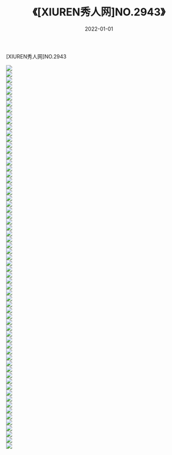 ﻿---
layout: post
title:  《[XIUREN秀人网]NO.2943》
date:   2022-01-01
img: http://img.660000.xyz/Sharelink/秀人网/秀人网第03部分/[XIUREN秀人网]NO.2943/000.jpg
categories: [美女, 清纯, 唯美]
---

[XIUREN秀人网]NO.2943

 ![](http://img.660000.xyz/Sharelink/秀人网/秀人网第03部分/[XIUREN秀人网]NO.2943/001.jpg) <br>![](http://img.660000.xyz/Sharelink/秀人网/秀人网第03部分/[XIUREN秀人网]NO.2943/002.jpg) <br>![](http://img.660000.xyz/Sharelink/秀人网/秀人网第03部分/[XIUREN秀人网]NO.2943/003.jpg) <br>![](http://img.660000.xyz/Sharelink/秀人网/秀人网第03部分/[XIUREN秀人网]NO.2943/004.jpg) <br>![](http://img.660000.xyz/Sharelink/秀人网/秀人网第03部分/[XIUREN秀人网]NO.2943/005.jpg) <br>![](http://img.660000.xyz/Sharelink/秀人网/秀人网第03部分/[XIUREN秀人网]NO.2943/006.jpg) <br>![](http://img.660000.xyz/Sharelink/秀人网/秀人网第03部分/[XIUREN秀人网]NO.2943/007.jpg) <br>![](http://img.660000.xyz/Sharelink/秀人网/秀人网第03部分/[XIUREN秀人网]NO.2943/008.jpg) <br>![](http://img.660000.xyz/Sharelink/秀人网/秀人网第03部分/[XIUREN秀人网]NO.2943/009.jpg) <br>![](http://img.660000.xyz/Sharelink/秀人网/秀人网第03部分/[XIUREN秀人网]NO.2943/010.jpg) <br>![](http://img.660000.xyz/Sharelink/秀人网/秀人网第03部分/[XIUREN秀人网]NO.2943/011.jpg) <br>![](http://img.660000.xyz/Sharelink/秀人网/秀人网第03部分/[XIUREN秀人网]NO.2943/012.jpg) <br>![](http://img.660000.xyz/Sharelink/秀人网/秀人网第03部分/[XIUREN秀人网]NO.2943/013.jpg) <br>![](http://img.660000.xyz/Sharelink/秀人网/秀人网第03部分/[XIUREN秀人网]NO.2943/014.jpg) <br>![](http://img.660000.xyz/Sharelink/秀人网/秀人网第03部分/[XIUREN秀人网]NO.2943/015.jpg) <br>![](http://img.660000.xyz/Sharelink/秀人网/秀人网第03部分/[XIUREN秀人网]NO.2943/016.jpg) <br>![](http://img.660000.xyz/Sharelink/秀人网/秀人网第03部分/[XIUREN秀人网]NO.2943/017.jpg) <br>![](http://img.660000.xyz/Sharelink/秀人网/秀人网第03部分/[XIUREN秀人网]NO.2943/018.jpg) <br>![](http://img.660000.xyz/Sharelink/秀人网/秀人网第03部分/[XIUREN秀人网]NO.2943/019.jpg) <br>![](http://img.660000.xyz/Sharelink/秀人网/秀人网第03部分/[XIUREN秀人网]NO.2943/020.jpg) <br>![](http://img.660000.xyz/Sharelink/秀人网/秀人网第03部分/[XIUREN秀人网]NO.2943/021.jpg) <br>![](http://img.660000.xyz/Sharelink/秀人网/秀人网第03部分/[XIUREN秀人网]NO.2943/022.jpg) <br>![](http://img.660000.xyz/Sharelink/秀人网/秀人网第03部分/[XIUREN秀人网]NO.2943/023.jpg) <br>![](http://img.660000.xyz/Sharelink/秀人网/秀人网第03部分/[XIUREN秀人网]NO.2943/024.jpg) <br>![](http://img.660000.xyz/Sharelink/秀人网/秀人网第03部分/[XIUREN秀人网]NO.2943/025.jpg) <br>![](http://img.660000.xyz/Sharelink/秀人网/秀人网第03部分/[XIUREN秀人网]NO.2943/026.jpg) <br>![](http://img.660000.xyz/Sharelink/秀人网/秀人网第03部分/[XIUREN秀人网]NO.2943/027.jpg) <br>![](http://img.660000.xyz/Sharelink/秀人网/秀人网第03部分/[XIUREN秀人网]NO.2943/028.jpg) <br>![](http://img.660000.xyz/Sharelink/秀人网/秀人网第03部分/[XIUREN秀人网]NO.2943/029.jpg) <br>![](http://img.660000.xyz/Sharelink/秀人网/秀人网第03部分/[XIUREN秀人网]NO.2943/030.jpg) <br>![](http://img.660000.xyz/Sharelink/秀人网/秀人网第03部分/[XIUREN秀人网]NO.2943/031.jpg) <br>![](http://img.660000.xyz/Sharelink/秀人网/秀人网第03部分/[XIUREN秀人网]NO.2943/032.jpg) <br>![](http://img.660000.xyz/Sharelink/秀人网/秀人网第03部分/[XIUREN秀人网]NO.2943/033.jpg) <br>![](http://img.660000.xyz/Sharelink/秀人网/秀人网第03部分/[XIUREN秀人网]NO.2943/034.jpg) <br>![](http://img.660000.xyz/Sharelink/秀人网/秀人网第03部分/[XIUREN秀人网]NO.2943/035.jpg) <br>![](http://img.660000.xyz/Sharelink/秀人网/秀人网第03部分/[XIUREN秀人网]NO.2943/036.jpg) <br>![](http://img.660000.xyz/Sharelink/秀人网/秀人网第03部分/[XIUREN秀人网]NO.2943/037.jpg) <br>![](http://img.660000.xyz/Sharelink/秀人网/秀人网第03部分/[XIUREN秀人网]NO.2943/038.jpg) <br>![](http://img.660000.xyz/Sharelink/秀人网/秀人网第03部分/[XIUREN秀人网]NO.2943/039.jpg) <br>![](http://img.660000.xyz/Sharelink/秀人网/秀人网第03部分/[XIUREN秀人网]NO.2943/040.jpg) <br>![](http://img.660000.xyz/Sharelink/秀人网/秀人网第03部分/[XIUREN秀人网]NO.2943/041.jpg) <br>![](http://img.660000.xyz/Sharelink/秀人网/秀人网第03部分/[XIUREN秀人网]NO.2943/042.jpg) <br>![](http://img.660000.xyz/Sharelink/秀人网/秀人网第03部分/[XIUREN秀人网]NO.2943/043.jpg) <br>![](http://img.660000.xyz/Sharelink/秀人网/秀人网第03部分/[XIUREN秀人网]NO.2943/044.jpg) <br>![](http://img.660000.xyz/Sharelink/秀人网/秀人网第03部分/[XIUREN秀人网]NO.2943/045.jpg) <br>![](http://img.660000.xyz/Sharelink/秀人网/秀人网第03部分/[XIUREN秀人网]NO.2943/046.jpg) <br>![](http://img.660000.xyz/Sharelink/秀人网/秀人网第03部分/[XIUREN秀人网]NO.2943/047.jpg) <br>![](http://img.660000.xyz/Sharelink/秀人网/秀人网第03部分/[XIUREN秀人网]NO.2943/048.jpg) <br>![](http://img.660000.xyz/Sharelink/秀人网/秀人网第03部分/[XIUREN秀人网]NO.2943/049.jpg) <br>![](http://img.660000.xyz/Sharelink/秀人网/秀人网第03部分/[XIUREN秀人网]NO.2943/050.jpg) <br>![](http://img.660000.xyz/Sharelink/秀人网/秀人网第03部分/[XIUREN秀人网]NO.2943/051.jpg) <br>![](http://img.660000.xyz/Sharelink/秀人网/秀人网第03部分/[XIUREN秀人网]NO.2943/052.jpg) <br>![](http://img.660000.xyz/Sharelink/秀人网/秀人网第03部分/[XIUREN秀人网]NO.2943/053.jpg) <br>![](http://img.660000.xyz/Sharelink/秀人网/秀人网第03部分/[XIUREN秀人网]NO.2943/054.jpg) <br>![](http://img.660000.xyz/Sharelink/秀人网/秀人网第03部分/[XIUREN秀人网]NO.2943/055.jpg) <br>![](http://img.660000.xyz/Sharelink/秀人网/秀人网第03部分/[XIUREN秀人网]NO.2943/056.jpg) <br>![](http://img.660000.xyz/Sharelink/秀人网/秀人网第03部分/[XIUREN秀人网]NO.2943/057.jpg) <br>![](http://img.660000.xyz/Sharelink/秀人网/秀人网第03部分/[XIUREN秀人网]NO.2943/058.jpg) <br>![](http://img.660000.xyz/Sharelink/秀人网/秀人网第03部分/[XIUREN秀人网]NO.2943/059.jpg) <br>![](http://img.660000.xyz/Sharelink/秀人网/秀人网第03部分/[XIUREN秀人网]NO.2943/060.jpg) <br>![](http://img.660000.xyz/Sharelink/秀人网/秀人网第03部分/[XIUREN秀人网]NO.2943/061.jpg) <br>![](http://img.660000.xyz/Sharelink/秀人网/秀人网第03部分/[XIUREN秀人网]NO.2943/062.jpg) <br>![](http://img.660000.xyz/Sharelink/秀人网/秀人网第03部分/[XIUREN秀人网]NO.2943/063.jpg) <br>![](http://img.660000.xyz/Sharelink/秀人网/秀人网第03部分/[XIUREN秀人网]NO.2943/064.jpg) <br>![](http://img.660000.xyz/Sharelink/秀人网/秀人网第03部分/[XIUREN秀人网]NO.2943/065.jpg) <br>